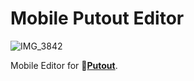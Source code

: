 # Mobile Putout Editor

![IMG_3842](https://user-images.githubusercontent.com/1573141/179351470-fc3f4141-75d5-4a4e-ad3c-5b8f65865bbc.PNG)

Mobile Editor for 🐊[**Putout**](https://github.com/coderaiser/putout).
